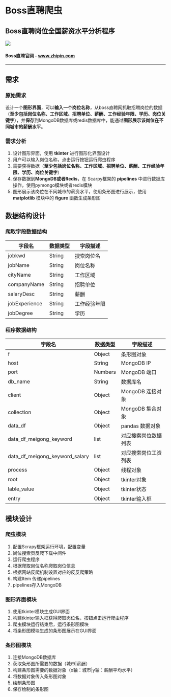 # Boss直聘爬虫

## Boss直聘岗位全国薪资水平分析程序

![](https://img.shields.io/badge/Python-3.11-green.svg)

#### Boss直聘官网 - www.zhipin.com

---

## 需求

### 原始需求

设计一个**图形界面**，可以**输入一个岗位名称**，从boss直聘网抓取招聘岗位的数据（**至少包括岗位名称、工作区域、招聘单位、薪酬、工作经验年限、学历、岗位关键字**），并**保存**到MongoDB数据库或redis数据库中，能通过**图形展示该岗位在不同城市的薪酬水平**。

### 需求分析

1. 设计图形界面，使用 **tkinter** 进行图形化界面设计
2. 用户可以输入岗位名称，点击运行按钮运行爬虫程序
3. 需要获得数据（**至少包括岗位名称、工作区域、招聘单位、薪酬、工作经验年限、学历、岗位关键字**）
4. 保存数据到**MongoDB或者Redis**，在 Scarpy框架的 **pipelines** 中进行数据库操作，使用pymongo模块或者redis模块
5. 图形展示该岗位在不同城市的薪资水平，使用条形图进行展示，使用 **matplotlib** 模块中的 **figure** 函数生成条形图

## 数据结构设计

### 爬取字段数据结构

| 字段名 | 数据类型 | 字段描述 |
| ----- | ----- | ----- |
| jobkwd | String | 搜索岗位名 |
| jobName | String | 岗位名称 |
| cityName | String | 工作区域 |
| companyName | String | 招聘单位 |
| salaryDesc | String | 薪酬 |
| jobExperience | String | 工作经验年限 |
| jobDegree | String | 学历 |

### 程序数据结构

| 字段名 | 数据类型 | 字段描述 |
| ----- | ----- | ----- |
| f | Object | 条形图对象 |
| host | String | MongoDB IP |
| port | Numbers | MongoDB 端口 |
| db_name | String | 数据库名 |
| client | Object | MongoDB 连接对象 |
| collection | Object | MongoDB 集合对象 |
| data_df | Object | pandas 数据对象 |
| data_df_meigong_keyword | list | 对应搜索岗位数据列表 |
| data_df_meigong_keyword_salary | list | 对应搜索岗位工资列表 |
| process | Object | 线程对象 |
| root | Object | tkinter对象 |
| lable_value | Object | tkinter状态 |
| entry | Object | tkinter输入框 |

## 模块设计

### 爬虫模块

1. 配置Scrapy框架运行环境，配置变量
2. 岗位搜索页反爬下载中间件
3. 运行爬虫程序
4. 根据爬取岗位名称爬取岗位信息
5. 根据网站反爬机制设置对应的反反爬策略
6. 构建Item 传递pipelines
7. pipelines存入MongoDB

### 图形界面模块

1. 使用tkinter模块生成GUI界面
2. 构建tkinter输入框获得爬取岗位名，按钮点击运行爬虫程序
3. 爬虫模块运行结束后，运行条形图模块
4. 将条形图模块生成的条形图展示在GUI界面

### 条形图模块

1. 连接MongoDB数据库
2. 获取条形图所需要的数据（城市|薪酬）
3. 构建条形图需要的数据对象（x轴：城市|y轴：薪酬平均水平）
4. 将数据对象传入条形图对象
5. 绘制条形图
6. 保存绘制的条形图

